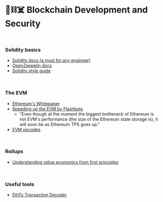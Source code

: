 # 🧱⛓☠️ Blockchain Development and Security


<br>

### Solidity basics

* [Solidity docs (a must for any engineer)](https://docs.soliditylang.org/en/v0.8.12/)
* [OpenZeppelin docs](https://docs.openzeppelin.com/)
* [Solidity style guide](https://docs.soliditylang.org/en/latest/style-guide.html)

<br>


### The EVM

* [Ethereum's Whitepaper](https://ethereum.org/en/whitepaper/)
* [Speeding up the EVM by Flashbots](https://writings.flashbots.net/research/speeding-up-evm-part-1/)
  * "Even though at the moment the biggest bottleneck of Ethereum is not EVM's performance (the size of the Ethereum state storage is), it will soon be as Ethereum TPS goes up." 
* [EVM opcodes](https://github.com/crytic/evm-opcodes)


<br>

### Rollups

* [Understanding rollup economics from first principles](https://barnabe.substack.com/p/understanding-rollup-economics-from)




<br>

### Useful tools

* [EthTx Transaction Decoder](https://ethtx.info/)
